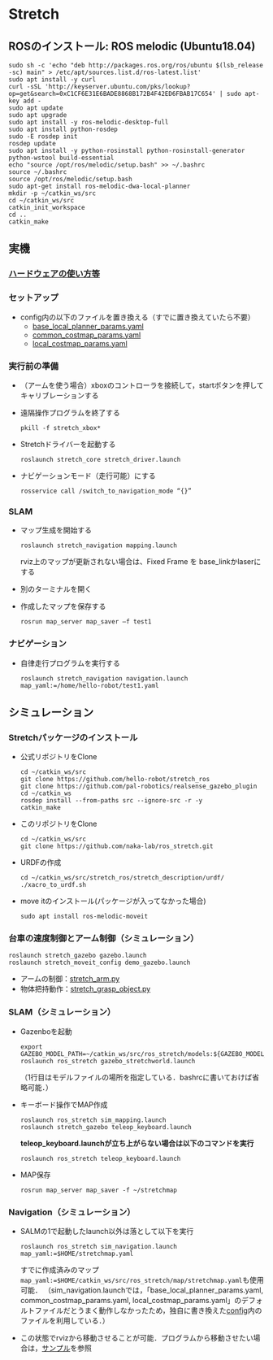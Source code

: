 # Stretch



## ROSのインストール: ROS melodic (Ubuntu18.04)
```
sudo sh -c 'echo "deb http://packages.ros.org/ros/ubuntu $(lsb_release -sc) main" > /etc/apt/sources.list.d/ros-latest.list'
sudo apt install -y curl
curl -sSL 'http://keyserver.ubuntu.com/pks/lookup? op=get&search=0xC1CF6E31E6BADE8868B172B4F42ED6FBAB17C654' | sudo apt-key add -
sudo apt update
sudo apt upgrade
sudo apt install -y ros-melodic-desktop-full
sudo apt install python-rosdep
sudo -E rosdep init
rosdep update
sudo apt install -y python-rosinstall python-rosinstall-generator python-wstool build-essential
echo "source /opt/ros/melodic/setup.bash" >> ~/.bashrc
source ~/.bashrc
source /opt/ros/melodic/setup.bash
sudo apt-get install ros-melodic-dwa-local-planner
mkdir -p ~/catkin_ws/src
cd ~/catkin_ws/src
catkin_init_workspace
cd ..
catkin_make
```

## 実機

### [ハードウェアの使い方等](hardware.md)


### セットアップ
- config内の以下のファイルを置き換える（すでに置き換えていたら不要）  
  - [base_local_planner_params.yaml](config/base_local_planner_params.yaml)  
  - [common_costmap_params.yaml](config/common_costmap_params.yaml)  
  - [local_costmap_params.yaml](config/local_costmap_params.yaml)  

### 実行前の準備
- （アームを使う場合）xboxのコントローラを接続して，startボタンを押してキャリブレーションする

- 遠隔操作プログラムを終了する
  ```
  pkill -f stretch_xbox*
  ```

- Stretchドライバーを起動する
  ```
  roslaunch stretch_core stretch_driver.launch
  ```

- ナビゲーションモード（走行可能）にする
  ```
  rosservice call /switch_to_navigation_mode “{}”
  ```

### SLAM

- マップ生成を開始する
  ```
  roslaunch stretch_navigation mapping.launch
  ```
  rviz上のマップが更新されない場合は、Fixed Frame を base_linkかlaserにする

- 別のターミナルを開く
- 作成したマップを保存する
  ```
  rosrun map_server map_saver –f test1
  ```

### ナビゲーション
- 自律走行プログラムを実行する
  ```
  roslaunch stretch_navigation navigation.launch map_yaml:=/home/hello-robot/test1.yaml
  ```

## シミュレーション
### Stretchパッケージのインストール
- 公式リポジトリをClone
  ```
  cd ~/catkin_ws/src
  git clone https://github.com/hello-robot/stretch_ros
  git clone https://github.com/pal-robotics/realsense_gazebo_plugin
  cd ~/catkin_ws
  rosdep install --from-paths src --ignore-src -r -y
  catkin_make
  ```

- このリポジトリをClone
  ```
  cd ~/catkin_ws/src
  git clone https://github.com/naka-lab/ros_stretch.git
  ```

- URDFの作成
  ```
  cd ~/catkin_ws/src/stretch_ros/stretch_description/urdf/
  ./xacro_to_urdf.sh
  ```

- move itのインストール(パッケージが入ってなかった場合)
  ```
  sudo apt install ros-melodic-moveit
  ```

### 台車の速度制御とアーム制御（シミュレーション）

```
roslaunch stretch_gazebo gazebo.launch
roslaunch stretch_moveit_config demo_gazebo.launch
```
- アームの制御：[stretch_arm.py](scripts/stretch_arm.py)
- 物体把持動作：[stretch_grasp_object.py](scripts/stretch_grasp_object.py)

### SLAM（シミュレーション）
- Gazenboを起動
  ```
  export GAZEBO_MODEL_PATH=~/catkin_ws/src/ros_stretch/models:${GAZEBO_MODEL_PATH}
  roslaunch ros_stretch gazebo_stretchworld.launch
  ```
  （1行目はモデルファイルの場所を指定している．bashrcに書いておけば省略可能．）

- キーボード操作でMAP作成
  ```
  roslaunch ros_stretch sim_mapping.launch
  roslaunch stretch_gazebo teleop_keyboard.launch
  ```
  **teleop_keyboard.launchが立ち上がらない場合は以下のコマンドを実行**
  ```
  roslaunch ros_stretch teleop_keyboard.launch
  ```

- MAP保存
  ```
  rosrun map_server map_saver -f ~/stretchmap
  ```

### Navigation（シミュレーション）

- SALMの1で起動したlaunch以外は落として以下を実行
  ```
  roslaunch ros_stretch sim_navigation.launch map_yaml:=$HOME/stretchmap.yaml
  ```
  すでに作成済みのマップ`map_yaml:=$HOME/catkin_ws/src/ros_stretch/map/stretchmap.yaml`も使用可能．
  （sim_navigation.launchでは，「base_local_planner_params.yaml, common_costmap_params.yaml, local_costmap_params.yaml」のデフォルトファイルだとうまく動作しなかったため，独自に書き換えた[config](config)内のファイルを利用している．）

- この状態でrvizから移動させることが可能．プログラムから移動させたい場合は，[サンプル](scripts/stretch_navigation.py)を参照
